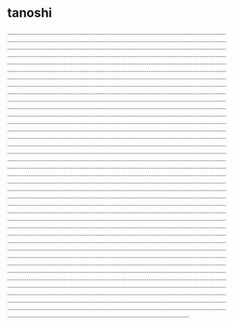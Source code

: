 # tanoshi

...............................................................................................................................................................................................................................................................................................................................................................................................................................................................................................................................................................................................................................................................................................................................................................................................................................................................................................................................................................................................................................................................................................................................................................................................................................................................................................................................................................................................................................................................................................................................................................................................................................................................................................................................................................................................................................................................................................................................................................................................................................................................................................................................................................................................................................................................................................................................................................................................................................................................................................................................................................................................................................................................................................................................................................................................................................................................................................................................................................................................................................................................................................................................................................................................................................................................................................................................................................................................................................................................................................................................................................................................................................................................................................................................................................................................................................................................................................................................................................................................................................................................................................................................................................................................................................................................................................................................................................................................................................................................................................................................................................................................................................................................................................................................................................................................................................................................................................................................................................................................................